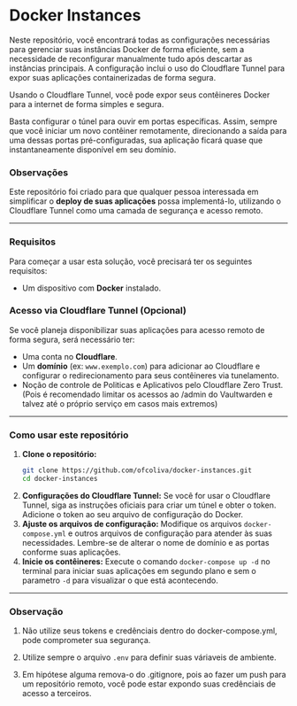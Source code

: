 # Docker Instances

Neste repositório, você encontrará todas as configurações necessárias para gerenciar suas instâncias Docker de forma eficiente, sem a necessidade de reconfigurar manualmente tudo após descartar as instâncias principais. A configuração inclui o uso do Cloudflare Tunnel para expor suas aplicações containerizadas de forma segura.

Usando o Cloudflare Tunnel, você pode expor seus contêineres Docker para a internet de forma simples e segura.

Basta configurar o túnel para ouvir em portas específicas. Assim, sempre que você iniciar um novo contêiner remotamente, direcionando a saída para uma dessas portas pré-configuradas, sua aplicação ficará quase que instantaneamente disponível em seu domínio.

### Observações

Este repositório foi criado para que qualquer pessoa interessada em simplificar o **deploy de suas aplicações** possa implementá-lo, utilizando o Cloudflare Tunnel como uma camada de segurança e acesso remoto.

---

### Requisitos

Para começar a usar esta solução, você precisará ter os seguintes requisitos:

- Um dispositivo com **Docker** instalado.

### Acesso via Cloudflare Tunnel (Opcional)

Se você planeja disponibilizar suas aplicações para acesso remoto de forma segura, será necessário ter:

- Uma conta no **Cloudflare**.
- Um **domínio** (ex: `www.exemplo.com`) para adicionar ao Cloudflare e configurar o redirecionamento para seus contêineres via tunelamento.
- Noção de controle de Politicas e Aplicativos pelo Cloudflare Zero Trust. (Pois é recomendado limitar os acessos ao /admin do Vaultwarden e talvez até o próprio serviço em casos mais extremos)

---

### Como usar este repositório

1.  **Clone o repositório:**
    ```bash
    git clone https://github.com/ofcoliva/docker-instances.git
    cd docker-instances
    ```
2.  **Configurações do Cloudflare Tunnel:**
    Se você for usar o Cloudflare Tunnel, siga as instruções oficiais para criar um túnel e obter o token. Adicione o token ao seu arquivo de configuração do Docker.
3.  **Ajuste os arquivos de configuração:**
    Modifique os arquivos `docker-compose.yml` e outros arquivos de configuração para atender às suas necessidades. Lembre-se de alterar o nome de domínio e as portas conforme suas aplicações.
4.  **Inicie os contêineres:**
    Execute o comando `docker-compose up -d` no terminal para iniciar suas aplicações em segundo plano e sem o parametro `-d` para visualizar o que está acontecendo.

---

### Observação

1. Não utilize seus tokens e credênciais dentro do docker-compose.yml, pode comprometer sua segurança.

2. Utilize sempre o arquivo `.env` para definir suas váriaveis de ambiente.

3. Em hipótese alguma remova-o do .gitignore, pois ao fazer um push para um repositório remoto, você pode estar expondo suas credênciais de acesso a terceiros.
